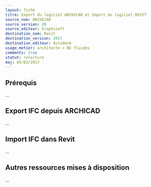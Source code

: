 ```yaml
---
layout: fiche
titre: Export du logiciel ARCHICAD et Import du logiciel REVIT
source_nom: ARCHICAD
source_version: 20
source_editeur: Graphisoft
destination_nom: Revit
destination_version: 2017
destination_editeur: Autodesk
usage_metier: architecte > BE fluides
comments: true
statut: relecture
maj: 05/03/2017
---
```


## Prérequis

...

## Export IFC depuis ARCHICAD

...

## Import IFC dans Revit

...

## Autres ressources mises à disposition

...
